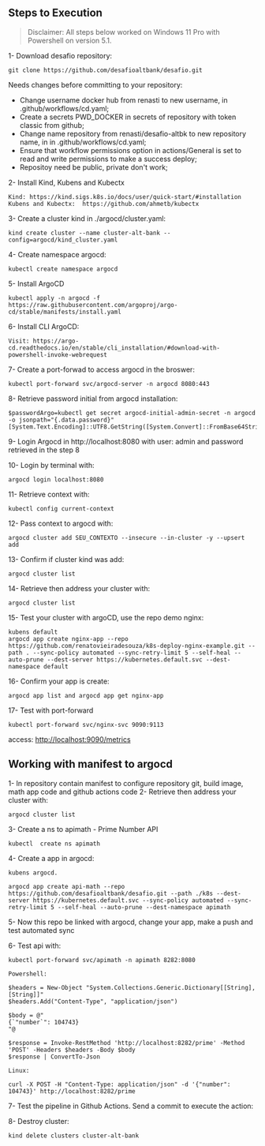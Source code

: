 ## Steps to Execution

> Disclaimer: All steps below worked on Windows 11 Pro with Powershell on version 5.1.

1- Download desafio repository:

```
git clone https://github.com/desafioaltbank/desafio.git
```

Needs changes before committing to your repository:

- Change username docker hub from renasti to new username, in .github/workflows/cd.yaml;
- Create a secrets PWD_DOCKER in secrets of repository with token classic from github;
- Change name repository from renasti/desafio-altbk to new repository name, in in .github/workflows/cd.yaml;
- Ensure that workflow permissions option in actions/General is set to read and write permissions to make a success deploy;
- Repositoy need be public, private don't work;

2- Install Kind, Kubens and Kubectx

```
Kind: https://kind.sigs.k8s.io/docs/user/quick-start/#installation
Kubens and Kubectx:  https://github.com/ahmetb/kubectx
```

3- Create a cluster kind in ./argocd/cluster.yaml:

```
kind create cluster --name cluster-alt-bank --config=argocd/kind_cluster.yaml
```

4- Create namespace argocd:

```
kubectl create namespace argocd
```

5- Install ArgoCD

```
kubectl apply -n argocd -f https://raw.githubusercontent.com/argoproj/argo-cd/stable/manifests/install.yaml
```

6- Install CLI ArgoCD:

```
Visit: https://argo-cd.readthedocs.io/en/stable/cli_installation/#download-with-powershell-invoke-webrequest
```

7- Create a port-forwad to access argocd in the broswer:

```
kubectl port-forward svc/argocd-server -n argocd 8080:443
```

8- Retrieve password initial from argocd installation:

```
$passwordArgo=kubectl get secret argocd-initial-admin-secret -n argocd -o jsonpath="{.data.password}"
[System.Text.Encoding]::UTF8.GetString([System.Convert]::FromBase64String($passwordArgo))
```

9- Login Argocd in http://localhost:8080 with user: admin and password retrieved in the step 8

10- Login by terminal with:

```
argocd login localhost:8080
```

11- Retrieve context with:

```
kubectl config current-context
```

12- Pass context to argocd with:

```
argocd cluster add SEU_CONTEXTO --insecure --in-cluster -y --upsert add
```

13- Confirm if cluster kind was add:

```
argocd cluster list
```

14- Retrieve then address your cluster with:

```
argocd cluster list
```

15- Test your cluster with argoCD, use the repo demo nginx:

```
kubens default
argocd app create nginx-app --repo https://github.com/renatovieiradesouza/k8s-deploy-nginx-example.git --path . --sync-policy automated --sync-retry-limit 5 --self-heal --auto-prune --dest-server https://kubernetes.default.svc --dest-namespace default
```

16- Confirm your app is create:

```
argocd app list and argocd app get nginx-app
```

17- Test with port-forward

```
kubectl port-forward svc/nginx-svc 9090:9113
```

access: [http://localhost:9090/metrics](http://localhost:9090/metrics)

## Working with manifest to argocd

1- In repository contain manifest to configure repository git, build image, math app code and github actions code
2- Retrieve then address your cluster with:

```
argocd cluster list
```

3- Create a ns to apimath - Prime Number API

```
kubectl  create ns apimath
```

4- Create a app in argocd:

```
kubens argocd.

argocd app create api-math --repo https://github.com/desafioaltbank/desafio.git --path ./k8s --dest-server https://kubernetes.default.svc --sync-policy automated --sync-retry-limit 5 --self-heal --auto-prune --dest-namespace apimath
```

5- Now this repo be linked with argocd, change your app, make a push and test automated sync

6- Test api with:

```
kubectl port-forward svc/apimath -n apimath 8282:8080

Powershell:

$headers = New-Object "System.Collections.Generic.Dictionary[[String],[String]]"
$headers.Add("Content-Type", "application/json")

$body = @"
{`"number`": 104743}
"@

$response = Invoke-RestMethod 'http://localhost:8282/prime' -Method 'POST' -Headers $headers -Body $body
$response | ConvertTo-Json

Linux:

curl -X POST -H "Content-Type: application/json" -d '{"number": 104743}' http://localhost:8282/prime

```

7- Test the pipeline in Github Actions. Send a commit to execute the action:

8- Destroy cluster:

```
kind delete clusters cluster-alt-bank
```
